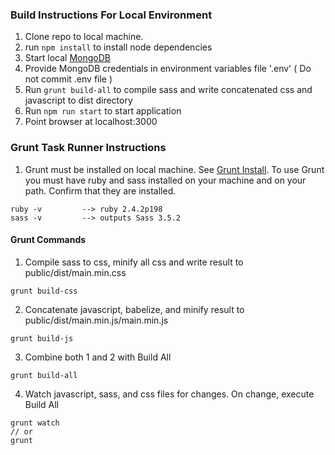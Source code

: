 ### Build Instructions For Local Environment

1. Clone repo to local machine.
2. run ```npm install``` to install node dependencies
3. Start local [MongoDB]
4. Provide MongoDB credentials in environment variables file '.env' ( Do not commit .env file ) 
5. Run ```grunt build-all``` to compile sass and write concatenated css and javascript to dist directory
6. Run ```npm run start``` to start application
7. Point browser at localhost:3000


### Grunt Task Runner Instructions
1. Grunt must be installed on local machine. See [Grunt Install].
To use Grunt you must have ruby and sass installed on your machine and on your path.
Confirm that they are installed.
```
ruby -v         --> ruby 2.4.2p198
sass -v         --> outputs Sass 3.5.2
```

#### Grunt Commands
1. Compile sass to css, minify all css and write result to public/dist/main.min.css
```
grunt build-css
```
2. Concatenate javascript, babelize, and minify result to public/dist/main.min.js/main.min.js 
```
grunt build-js
```
3. Combine both 1 and 2 with Build All
```
grunt build-all
```
4. Watch javascript, sass, and css files for changes. On change, execute Build All
```
grunt watch
// or
grunt
```


[MongoDB]: https://docs.mongodb.com/manual/tutorial/install-mongodb-on-windows/
[Grunt Install]: https://gruntjs.com/getting-started